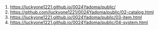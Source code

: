 <!-- https://github.com/luckyone1221/0024Yadoma -->
1. <https://luckyone1221.github.io/0024Yadoma/public/>
1. <https://github.com/luckyone1221/0024Yadoma/public/02-catalog.html>
1. <https://luckyone1221.github.io/0024Yadoma/public/03-item.html>
1. <https://luckyone1221.github.io/0024Yadoma/public/04-system.html>